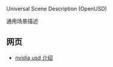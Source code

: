
Universal Scene Description (OpenUSD)

通用场景描述

## 网页

- [nvidia usd 介绍](https://developer.nvidia.com/usd)

